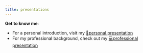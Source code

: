 ```yaml
---
title: presentations
---
```


**Get to know me**:
- For a personal introduction, visit my [🤘personal presentation](/presentations/personal)
- For my professional background, check out my [💻️professional presentation](/presentations/professional)
